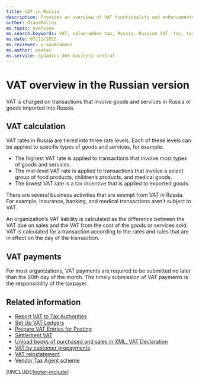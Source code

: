 ```yaml
---
title: VAT in Russia
description: Provides an overview of VAT functionality and enhancements for Russia.
author: DianaMalina
ms.topic: overview
ms.search.keywords: VAT, value-added tax, Russia, Russian VAT, tax, taxes, VAT calculation, VAT payments
ms.date: 07/22/2025
ms.reviewer: v-soumramani
ms.author: soalex
ms.service: dynamics-365-business-central
---
```


# VAT overview in the Russian version

VAT is charged on transactions that involve goods and services in Russia or goods imported into Russia.

## VAT calculation

VAT rates in Russia are tiered into three rate levels. Each of these levels can be applied to specific types of goods and services, for example: 

- The highest VAT rate is applied to transactions that involve most types of goods and services.
- The mid-level VAT rate is applied to transactions that involve a select group of food products, children’s products, and medical goods.
- The lowest VAT rate is a tax incentive that is applied to exported goods. 

There are several business activities that are exempt from VAT in Russia. For example, insurance, banking, and medical transactions aren't subject to VAT. 

An organization’s VAT liability is calculated as the difference between the VAT due on sales and the VAT from the cost of the goods or services sold. VAT is calculated for a transaction according to the rates and rules that are in effect on the day of the transaction.

## VAT payments

For most organizations, VAT payments are required to be submitted no later than the 20th day of the month. The timely submission of VAT payments is the responsibility of the taxpayer.

## Related information

- [Report VAT to Tax Authorities](../../finance-how-report-vat.md)  
- [Set Up VAT Ledgers](How-to-Set-Up-VAT-Ledgers.md)  
- [Prepare VAT Entries for Posting](How-to-Prepare-VAT-Entries-for-Posting.md)  
- [Settlement VAT](Settlement-VAT.md)  
- [Unload books of purchased and sales in XML. VAT Declaration](upload-books-purchases-sales-xml-vat-declaration.md)  
- [VAT by customer prepayments](VAT-by-Customer-prepayments.md)  
- [VAT reinstatement](VAT-reinstatement.md)  
- [Vendor Tax Agent scheme](Vendor-Tax-Agent-scheme.md)  

[!INCLUDE[footer-include](../../includes/footer-banner.md)]